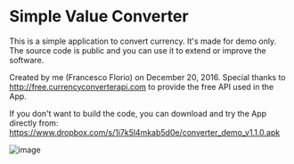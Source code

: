 # Simple Value Converter
This is a simple application to convert currency. It's made for demo only.
The source code is public and you can use it to extend or improve the software.

Created by me (Francesco Florio) on December 20, 2016.
Special thanks to http://free.currencyconverterapi.com to provide the free API used in the App.

If you don't want to build the code, you can download and try the App directly from: 
https://www.dropbox.com/s/1i7k5l4mkab5d0e/converter_demo_v1.1.0.apk

![image](https://github.com/fr4style/converter/blob/master/SimpleValueConverter/convert_screenshot.png?raw=true)

